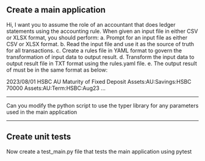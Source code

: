 ## Create a main application
Hi,
I want you to assume the role of an accountant that does ledger statements using the accounting rule.
When given an input file in either CSV or XLSX format, you should perform:
a. Prompt for an input file as either CSV or XLSX format.
b. Read the input file and use it as the source of truth for all transactions.
c. Create a rules file in YAML format to govern the transformation of input data to output result.
d. Transform the input data to output result file in TXT format using the rules.yaml file.
e. The output result of must be in the same format as below:

2023/08/01 HSBC AU Maturity of Fixed Deposit
	Assets:AU:Savings:HSBC			  70000
	Assets:AU:Term:HSBC:Aug23
...

---
Can you modify the python script to use the typer library for any parameters used in the main application

---
## Create unit tests
Now create a test_main.py file that tests the main application using pytest
